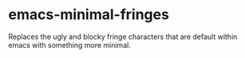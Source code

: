 # emacs-minimal-fringes
Replaces the ugly and blocky fringe characters that are default within emacs with something more minimal.
